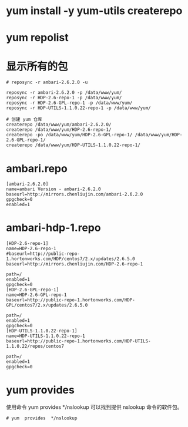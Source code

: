 # yum install -y yum-utils createrepo

# yum repolist


# 显示所有的包

```
# reposync -r ambari-2.6.2.0 -u
```

```
reposync -r ambari-2.6.2.0 -p /data/www/yum/
reposync -r HDP-2.6-repo-1 -p /data/www/yum/
reposync -r HDP-2.6-GPL-repo-1 -p /data/www/yum/
reposync -r HDP-UTILS-1.1.0.22-repo-1 -p /data/www/yum/

# 创建 yum 仓库
createrepo /data/www/yum/ambari-2.6.2.0/
createrepo /data/www/yum/HDP-2.6-repo-1/
createrepo -po /data/www/yum/HDP-2.6-GPL-repo-1/ /data/www/yum/HDP-2.6-GPL-repo-1/
createrepo /data/www/yum/HDP-UTILS-1.1.0.22-repo-1/
```

# ambari.repo

```
[ambari-2.6.2.0]
name=ambari Version - ambari-2.6.2.0
baseurl=http://mirrors.chenliujin.com/ambari-2.6.2.0
gpgcheck=0
enabled=1
```

# ambari-hdp-1.repo

```
[HDP-2.6-repo-1]
name=HDP-2.6-repo-1
#baseurl=http://public-repo-1.hortonworks.com/HDP/centos7/2.x/updates/2.6.5.0
baseurl=http://mirrors.chenliujin.com/HDP-2.6-repo-1

path=/
enabled=1
gpgcheck=0
[HDP-2.6-GPL-repo-1]
name=HDP-2.6-GPL-repo-1
baseurl=http://public-repo-1.hortonworks.com/HDP-GPL/centos7/2.x/updates/2.6.5.0

path=/
enabled=1
gpgcheck=0
[HDP-UTILS-1.1.0.22-repo-1]
name=HDP-UTILS-1.1.0.22-repo-1
baseurl=http://public-repo-1.hortonworks.com/HDP-UTILS-1.1.0.22/repos/centos7

path=/
enabled=1
gpgcheck=0
```



# yum  provides

使用命令 yum provides */nslookup 可以找到提供 nslookup 命令的软件包。

```
# yum  provides  */nslookup
```

